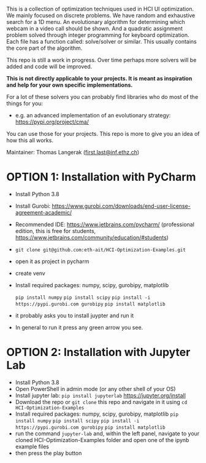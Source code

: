 This is a collection of optimization techniques used in HCI UI optimization. We mainly focused on discrete problems. 
We have random and exhaustive search for a 1D menu. An evolutionary algorithm for determining which webcam in a video
call should be shown. And a quadratic assignment problem solved through integer programming for keyboard optimization.
Each file has a function called: solve/solver or similar. This usually contains the core part of the algorithm. 

This repo is still a work in progress. Over time perhaps more solvers will be added and code will be improved. 

**This is not directly applicable to your projects. 
It is meant as inspiration and help for your own specific implementations.**

For a lot of these solvers you can probably find libraries who do most of the things for you:
- e.g. an advanced implementation of an evolutionary strategy: https://pypi.org/project/cma/

You can use those for your projects. This repo is more to give you an idea of how this all works. 

Maintainer: Thomas Langerak (first.last@inf.ethz.ch)




# OPTION 1: Installation with PyCharm
- Install Python 3.8
- Install Gurobi: https://www.gurobi.com/downloads/end-user-license-agreement-academic/
- Recommended IDE: https://www.jetbrains.com/pycharm/ (professional edition, this is free for students, https://www.jetbrains.com/community/education/#students)
- ```git clone git@github.com:eth-ait/HCI-Optimization-Examples.git```
- open it as project in pycharm
- create venv
- Install required packages: numpy, scipy, gurobipy, matplotlib
    
    ```pip install numpy```
    ```pip install scipy```
    ```pip install -i https://pypi.gurobi.com gurobipy```
    ```pip install matplotlib```
    
- it probably asks you to install juypter and run it
- In general to run it press any green arrow you see.


# OPTION 2: Installation with Jupyter Lab
- Install Python 3.8
- Open PowerShell in admin mode (or any other shell of your OS)
- Install jupyter lab: ```pip install jupyterlab``` https://jupyter.org/install
- Download the repo or ```git clone``` this repo and navigate in it using ```cd HCI-Optimization-Examples```
- Install required packages: numpy, scipy, gurobipy, matplotlib
    ```pip install numpy```
    ```pip install scipy```
    ```pip install -i https://pypi.gurobi.com gurobipy```
    ```pip install matplotlib```
- run the command ```jupyter-lab``` and, within the left panel, navigate to your cloned HCI-Optimization-Examples folder and open one of the ipynb example files
- then press the play button


